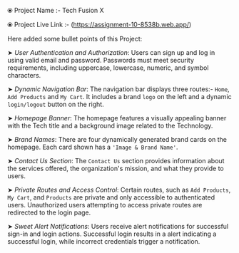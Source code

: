⦿ Project Name        :-    Tech Fusion X       

⦿ Project Live Link   :-    (https://assignment-10-8538b.web.app/)



Here added some bullet points of this Project:

➤  *User Authentication and Authorization*: Users can sign up and log in using valid email and password.
        Passwords must meet security requirements, including uppercase, lowercase, numeric, and symbol characters.

➤  *Dynamic Navigation Bar*: The navigation bar displays three routes:- `Home`, `Add Products` and `My Cart`.
        It includes a brand `logo` on the left and a dynamic `login/logout` button on the right.

➤  *Homepage Banner*: The homepage features a visually appealing banner with the Tech title and a background image related to the Technology.

➤  *Brand Names*: There are four dynamically generated brand cards on the homepage.
        Each card shown has a `'Image & Brand Name'`.

➤  *Contact Us Section*: The `Contact Us` section provides information about the services offered, the organization's mission, and what they provide to users.

➤  *Private Routes and Access Control*: Certain routes, such as `Add Products`, `My Cart`, and `Products` are private and only accessible to authenticated users.
        Unauthorized users attempting to access private routes are redirected to the login page.

➤  *Sweet Alert Notifications*: Users receive alert notifications for successful sign-in and login actions.
        Successful login results in a alert indicating a successful login, while incorrect credentials trigger a notification.
    